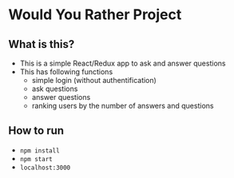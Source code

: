 # Would You Rather Project

## What is this?

- This is a simple React/Redux app to ask and answer questions
- This has following functions 
    - simple login (without authentification)
    - ask questions 
    - answer questions 
    - ranking users by the number of answers and questions 


## How to run 

- `npm install` 
- `npm start`
- `localhost:3000` 